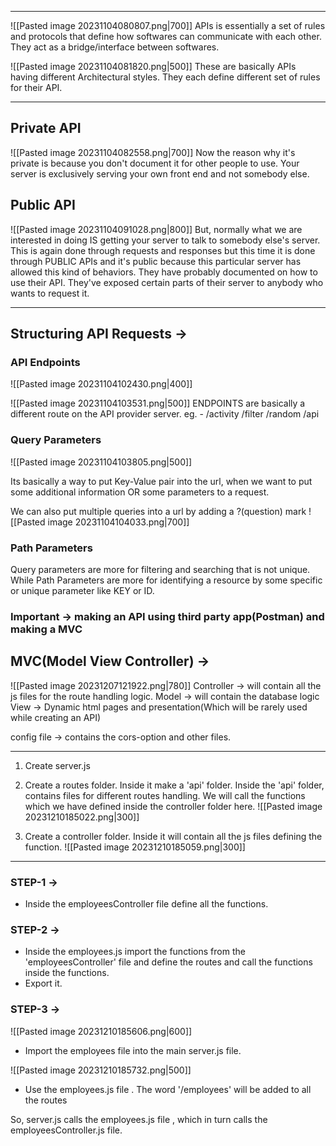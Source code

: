 - - -
![[Pasted image 20231104080807.png|700]]
APIs is essentially a set of rules and protocols that define how softwares can communicate with each other.
They act as a bridge/interface between softwares.

![[Pasted image 20231104081820.png|500]]
These are basically  APIs having different Architectural styles. They each define different set of rules for their API.

- - -
## Private API
![[Pasted image 20231104082558.png|700]]
Now the reason why it's private is because you don't document it for other people to use.
Your server is exclusively serving your own front end and not somebody else.

## Public API
![[Pasted image 20231104091028.png|800]]
But, normally what we are interested in doing IS getting your server to talk to somebody else's server. This is again done through requests and responses but this time it is done through PUBLIC APIs and it's public because this particular server has allowed this kind of behaviors. 
They have probably documented on how to use their API.
They've exposed certain parts of their server to anybody who wants to request it.

- - -
## Structuring API Requests -> 

### API Endpoints
![[Pasted image 20231104102430.png|400]]

![[Pasted image 20231104103531.png|500]]
ENDPOINTS are basically a different route on the API provider server.
eg. - /activity     /filter      /random    /api

### Query Parameters
![[Pasted image 20231104103805.png|500]]

Its basically a way to put Key-Value pair into the url, when we want to put some additional information OR some parameters to a request.

We can also put multiple queries into a url by adding a ?(question) mark 
![[Pasted image 20231104104033.png|700]]

### Path Parameters
Query parameters are more for filtering and searching that is not unique.
While Path Parameters are more for identifying a resource by some specific or unique parameter like KEY or ID.

### Important -> making an API using third party app(Postman) and making a MVC

## MVC(Model View Controller) ->

![[Pasted image 20231207121922.png|780]]
Controller -> will contain all the js files for the route handling logic.
Model -> will contain the database logic 
View -> Dynamic html pages and presentation(Which will be rarely used while creating an API)

config file -> contains the   cors-option and other files.

- - -
1. Create server.js 
2. Create a routes folder. Inside it make a 'api' folder. Inside the 'api' folder, contains files for different routes handling. We will call the functions which we have defined inside the controller folder here.
 ![[Pasted image 20231210185022.png|300]]
 
3. Create a controller folder. Inside it will contain all the js files defining the function.
![[Pasted image 20231210185059.png|300]]

- - -
### STEP-1 ->
- Inside the employeesController file define all the functions.
### STEP-2 ->
- Inside the employees.js import the functions from the 'employeesController' file and define the routes and call the functions inside the functions.
- Export it.
### STEP-3 ->
![[Pasted image 20231210185606.png|600]]
- Import the employees file into the main server.js file.

![[Pasted image 20231210185732.png|500]]
- Use the employees.js file . The word '/employees' will be added to all the routes

So, server.js calls the employees.js file , which in turn calls the employeesController.js file. 
